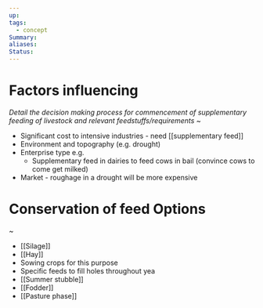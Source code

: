```yaml
---
up: 
tags:
  - concept
Summary: 
aliases: 
Status:
---
```

# Factors influencing 
*Detail the decision making process for commencement of supplementary feeding of livestock and relevant feedstuffs/requirements*
~
- Significant cost to intensive industries - need [[supplementary feed]]
- Environment and topography (e.g. drought)
- Enterprise type e.g.
	- Supplementary feed in dairies to feed cows in bail (convince cows to come get milked)
- Market - roughage in a drought will be more expensive

# Conservation of feed Options
~
- [[Silage]]
- [[Hay]]
- Sowing crops for this purpose
- Specific feeds to fill holes throughout yea
- [[Summer stubble]]
- [[Fodder]]
- [[Pasture phase]]

